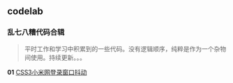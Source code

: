## codelab
### 乱七八糟代码合辑
> 平时工作和学习中积累到的一些代码。没有逻辑顺序，纯粹是作为一个杂物间使用。持续更新。。。

**01** [CSS3小米网登录窗口抖动](http://www.suyunsoft.com/codelab/assets/20150826/index.html)
